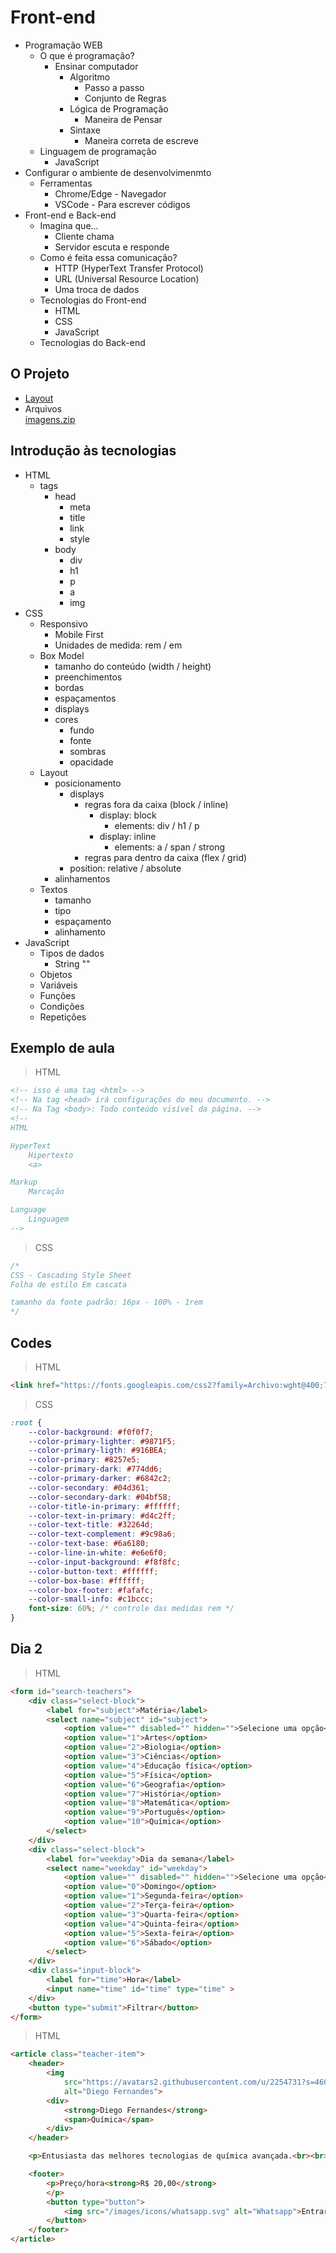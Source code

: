 # Front-end

- Programação WEB  
    - O que é programação?  
        - Ensinar computador
            - Algoritmo  
                - Passo a passo  
                - Conjunto de Regras  
            - Lógica de Programação  
                - Maneira de Pensar  
            - Sintaxe  
                - Maneira correta de escreve  
    - Linguagem de programação  
        - JavaScript    
- Configurar o ambiente de desenvolvimenmto  
    - Ferramentas
        - Chrome/Edge - Navegador
        - VSCode - Para escrever códigos
- Front-end e Back-end  
    - Imagina que...
        - Cliente chama
        - Servidor escuta e responde
    - Como é feita essa comunicação?
        - HTTP (HyperText Transfer Protocol)
        - URL (Universal Resource Location)
        - Uma troca de dados  
    - Tecnologias do Front-end
        - HTML
        - CSS
        - JavaScript
    - Tecnologias do Back-end

## O Projeto

- [Layout ](https://www.figma.com/file/GHGS126t7WYjnPZdRKChJF/Proffy-Web/duplicate)
- Arquivos  
    [imagens.zip](https://bit.ly/assets-nlw)

## Introdução às tecnologias

- HTML  
    - tags
        - head
            - meta
            - title
            - link
            - style
        - body
            - div
            - h1
            - p
            - a
            - img
- CSS 
    - Responsivo
        - Mobile First
        - Unidades de medida: rem / em
    - Box Model
        - tamanho do conteúdo (width / height)
        - preenchimentos
        - bordas
        - espaçamentos
        - displays
        - cores
            - fundo
            - fonte
            - sombras
            - opacidade
    - Layout
        - posicionamento
            - displays
                - regras fora da caixa (block / inline)
                    - display: block
                        - elements: div / h1 / p
                    - display: inline
                        - elements: a / span / strong
                - regras para dentro da caixa (flex / grid)
            - position: relative / absolute
        - alinhamentos
    - Textos 
        - tamanho
        - tipo
        - espaçamento
        - alinhamento   
- JavaScript  
    - Tipos de dados
        - String ""
    - Objetos
    - Variáveis
    - Funções
    - Condições
    - Repetições

## Exemplo de aula

>HTML
```html
<!-- isso é uma tag <html> -->
<!-- Na tag <head> irá configurações do meu documento. -->    
<!-- Na Tag <body>: Todo conteúdo visível da página. -->
<!--
HTML

HyperText
    Hipertexto
    <a>

Markup
    Marcação

Language
    Linguagem
-->
```
>CSS
```css
/* 
CSS - Cascading Style Sheet 
Folha de estilo Em cascata

tamanho da fonte padrão: 16px - 100% - 1rem 
*/
```

## Codes

>HTML
```html
<link href="https://fonts.googleapis.com/css2?family=Archivo:wght@400;700&amp;family=Poppins:wght@400;600&amp;display=swap" rel="stylesheet">
```

>CSS
```css
:root {
    --color-background: #f0f0f7;
    --color-primary-lighter: #9871F5;
    --color-primary-ligth: #916BEA;
    --color-primary: #8257e5;
    --color-primary-dark: #774dd6;
    --color-primary-darker: #6842c2;
    --color-secondary: #04d361; 
    --color-secondary-dark: #04bf58;
    --color-title-in-primary: #ffffff;
    --color-text-in-primary: #d4c2ff;
    --color-text-title: #32264d;
    --color-text-complement: #9c98a6;
    --color-text-base: #6a6180;
    --color-line-in-white: #e6e6f0;
    --color-input-background: #f8f8fc;
    --color-button-text: #ffffff;
    --color-box-base: #ffffff;
    --color-box-footer: #fafafc;
    --color-small-info: #c1bccc;
    font-size: 60%; /* controle das medidas rem */
}
```

## Dia 2

>HTML
```html
<form id="search-teachers">
    <div class="select-block">
        <label for="subject">Matéria</label>
        <select name="subject" id="subject">
            <option value="" disabled="" hidden="">Selecione uma opção</option>
            <option value="1">Artes</option>
            <option value="2">Biologia</option>
            <option value="3">Ciências</option>
            <option value="4">Educação física</option>
            <option value="5">Física</option>
            <option value="6">Geografia</option>
            <option value="7">História</option>
            <option value="8">Matemática</option>
            <option value="9">Português</option>
            <option value="10">Química</option>
        </select>
    </div>
    <div class="select-block">
        <label for="weekday">Dia da semana</label>
        <select name="weekday" id="weekday">
            <option value="" disabled="" hidden="">Selecione uma opção</option>
            <option value="0">Domingo</option>
            <option value="1">Segunda-feira</option>
            <option value="2">Terça-feira</option>
            <option value="3">Quarta-feira</option>
            <option value="4">Quinta-feira</option>
            <option value="5">Sexta-feira</option>
            <option value="6">Sábado</option>
        </select>
    </div>
    <div class="input-block">
        <label for="time">Hora</label>
        <input name="time" id="time" type="time" >
    </div>
    <button type="submit">Filtrar</button>
</form>
```
>HTML
```html
<article class="teacher-item">
    <header>
        <img 
            src="https://avatars2.githubusercontent.com/u/2254731?s=460&amp;u=0ba16a79456c2f250e7579cb388fa18c5c2d7d65&amp;v=4" 
            alt="Diego Fernandes">
        <div>
            <strong>Diego Fernandes</strong>
            <span>Química</span>
        </div>
    </header>

    <p>Entusiasta das melhores tecnologias de química avançada.<br><br>Apaixonado por explodir coisas em laboratório e por mudar a vida das pessoas através de experiências. Mais de 200.000 pessoas já passaram por uma das minhas explosões.</p>

    <footer>
        <p>Preço/hora<strong>R$ 20,00</strong>
        </p>
        <button type="button">
            <img src="/images/icons/whatsapp.svg" alt="Whatsapp">Entrar em contato
        </button>
    </footer>
</article>
```